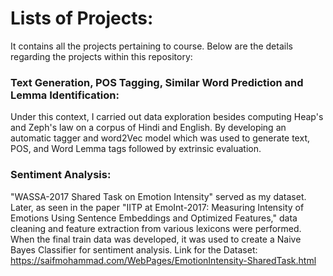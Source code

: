 # Lists of Projects:
It contains all the projects pertaining to course. Below are the details regarding the projects within this repository:

### Text Generation, POS Tagging, Similar Word Prediction and Lemma Identification:
Under this context, I carried out data exploration besides computing Heap's and Zeph's law on a corpus of Hindi and English. By developing an automatic tagger and   word2Vec model which was used to generate text, POS, and Word Lemma tags followed by extrinsic evaluation.

### Sentiment Analysis:
"WASSA-2017 Shared Task on Emotion Intensity" served as my dataset. Later, as seen in the paper "IITP at EmoInt-2017: Measuring Intensity of Emotions Using Sentence Embeddings and Optimized Features," data cleaning and feature extraction from various lexicons were performed. When the final train data was developed, it was used to create a Naive Bayes Classifier for sentiment analysis.
Link for the Dataset: https://saifmohammad.com/WebPages/EmotionIntensity-SharedTask.html


